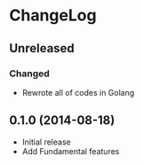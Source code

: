# ChangeLog

## Unreleased

### Changed

- Rewrote all of codes in Golang

## 0.1.0 (2014-08-18)

- Initial release
- Add Fundamental features

